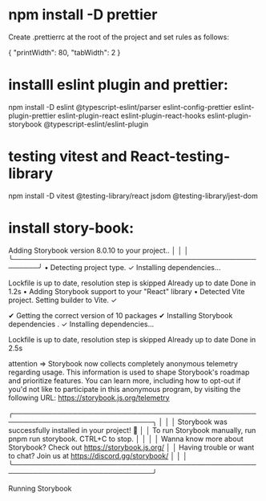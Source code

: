 # npm install -D prettier

Create .prettierrc at the root of the project and set rules as follows:

{
  "printWidth": 80,
  "tabWidth": 2
}
# installl eslint plugin and prettier:

npm install -D eslint @typescript-eslint/parser eslint-config-prettier eslint-plugin-prettier eslint-plugin-react eslint-plugin-react-hooks eslint-plugin-storybook @typescript-eslint/eslint-plugin

# testing vitest and React-testing-library
npm install -D vitest @testing-library/react jsdom @testing-library/jest-dom

# install story-book: 

 Adding Storybook version 8.0.10 to your project..   │
│                                                       │
╰───────────────────────────────────────────────────────╯
 • Detecting project type. ✓
Installing dependencies...

Lockfile is up to date, resolution step is skipped
Already up to date
Done in 1.2s
 • Adding Storybook support to your "React" library • Detected Vite project. Setting builder to Vite. ✓

  ✔ Getting the correct version of 10 packages
  ✔ Installing Storybook dependencies
. ✓
Installing dependencies...

Lockfile is up to date, resolution step is skipped
Already up to date
Done in 2.5s

attention => Storybook now collects completely anonymous telemetry regarding usage.
This information is used to shape Storybook's roadmap and prioritize features.
You can learn more, including how to opt-out if you'd not like to participate in this anonymous program, by visiting the following URL:
https://storybook.js.org/telemetry

╭──────────────────────────────────────────────────────────────────────────────╮
│                                                                              │
│   Storybook was successfully installed in your project! 🎉                   │
│   To run Storybook manually, run pnpm run storybook. CTRL+C to stop.         │
│                                                                              │
│   Wanna know more about Storybook? Check out https://storybook.js.org/       │
│   Having trouble or want to chat? Join us at https://discord.gg/storybook/   │
│                                                                              │
╰──────────────────────────────────────────────────────────────────────────────╯

Running Storybook